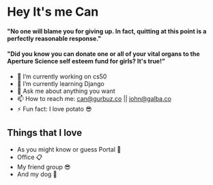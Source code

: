 # Hey It's me Can
#### "No one will blame you for giving up. In fact, quitting at this point is a perfectly reasonable response."
#### "Did you know you can donate one or all of your vital organs to the Aperture Science self esteem fund for girls? It's true!"
- 🔭 I’m currently working on cs50
- 🌱 I’m currently learning Django
- 💬 Ask me about anything you want
- 📫 How to reach me: can@gurbuz.co || john@galba.co 
- ⚡ Fun fact: I love potato :sunglasses:

## Things that I love
- As you might know or guess Portal :milky_way:
- Office :clipboard:
- My friend group :sunglasses:
- And my dog :dog:
<!--
**tpirate/tpirate** is a ✨ _special_ ✨ repository because its `README.md` (this file) appears on your GitHub profile.

Here are some ideas to get you started:

- 🔭 I’m currently working on ...
- 🌱 I’m currently learning ...
- 👯 I’m looking to collaborate on ...
- 🤔 I’m looking for help with ...
- 💬 Ask me about ...
- 📫 How to reach me: ...
- 😄 Pronouns: ...
- ⚡ Fun fact: ...
-->
